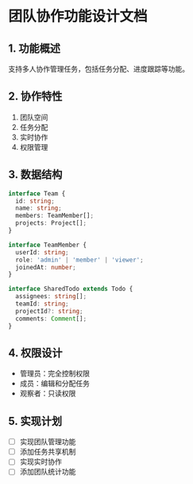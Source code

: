 # 团队协作功能设计文档

## 1. 功能概述
支持多人协作管理任务，包括任务分配、进度跟踪等功能。

## 2. 协作特性
1. 团队空间
2. 任务分配
3. 实时协作
4. 权限管理

## 3. 数据结构
```typescript
interface Team {
  id: string;
  name: string;
  members: TeamMember[];
  projects: Project[];
}

interface TeamMember {
  userId: string;
  role: 'admin' | 'member' | 'viewer';
  joinedAt: number;
}

interface SharedTodo extends Todo {
  assignees: string[];
  teamId: string;
  projectId?: string;
  comments: Comment[];
}
```

## 4. 权限设计
- 管理员：完全控制权限
- 成员：编辑和分配任务
- 观察者：只读权限

## 5. 实现计划
- [ ] 实现团队管理功能
- [ ] 添加任务共享机制
- [ ] 实现实时协作
- [ ] 添加团队统计功能
